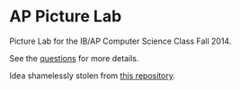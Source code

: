 AP Picture Lab
===========

Picture Lab for the IB/AP Computer Science Class Fall 2014.

See the [questions](Questions-and-Exercises.md) for more details.

Idea shamelessly stolen from [this repository](https://github.com/jacksonchen/Picture-Lab).
